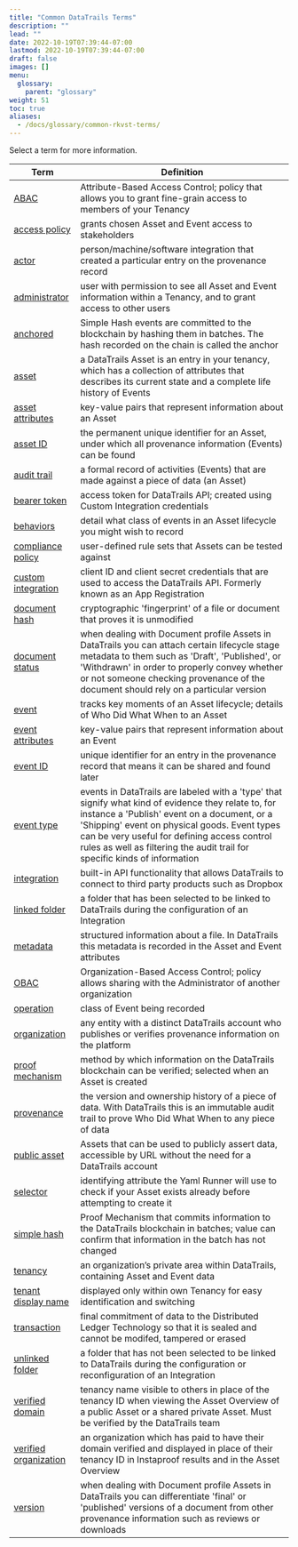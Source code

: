 ```yaml
---
title: "Common DataTrails Terms"
description: ""
lead: ""
date: 2022-10-19T07:39:44-07:00
lastmod: 2022-10-19T07:39:44-07:00
draft: false
images: []
menu: 
  glossary:
    parent: "glossary"
weight: 51
toc: true
aliases: 
  - /docs/glossary/common-rkvst-terms/
---
```


Select a term for more information.

| **Term**            | **Definition**                                                                                                       |
|---------------------|----------------------------------------------------------------------------------------------------------------------|
| [ABAC](/platform/administration/sharing-access-inside-your-tenant/)                | Attribute-Based Access Control; policy that allows you to grant fine-grain access to members of your Tenancy         |
| [access policy](/platform/overview/core-concepts/#access-policies)       | grants chosen Asset and Event access to stakeholders                                                                 |
| [actor](/platform/overview/creating-an-asset/)| person/machine/software integration that created a particular entry on the provenance record|
| [administrator](/developers/developer-patterns/getting-access-tokens-using-app-registrations/#creating-an-app-registration)           | user with permission to see all Asset and Event information within a Tenancy, and to grant access to other users                                   |
| [anchored](/developers/developer-patterns/verifying-with-simple-hash/)  | Simple Hash events are committed to the blockchain by hashing them in batches. The hash recorded on the chain is called the anchor |
| [asset](/platform/overview/core-concepts/#assets)               | a DataTrails Asset is an entry in your tenancy, which has a collection of attributes that describes its current state and a complete life history of Events |
| [asset attributes](/platform/overview/creating-an-asset/#creating-an-asset)    | key-value pairs that represent information about an Asset                                                            |
| [asset ID](/platform/overview/creating-an-asset/)| the permanent unique identifier for an Asset, under which all provenance information (Events) can be found|
| [audit trail](https://en.wiktionary.org/wiki/audit_trail) | a formal record of activities (Events) that are made against a piece of data (an Asset)|
| [bearer token](/platform/overview/creating-an-asset/#creating-an-asset)        | access token for DataTrails API; created using Custom Integration credentials                                               |
| [behaviors](/platform/overview/creating-an-asset/#creating-an-asset)          | detail what class of events in an Asset lifecycle you might wish to record                                           |
| [compliance policy](/platform/administration/compliance-policies/)   | user-defined rule sets that Assets can be tested against
| [custom integration](/developers/developer-patterns/getting-access-tokens-using-app-registrations/#creating-an-app-registration)    | client ID and client secret credentials that are used to access the DataTrails API. Formerly known as an App Registration                                                             |
| [document hash](/developers/developer-patterns/document-profile/) | cryptographic 'fingerprint' of a file or document that proves it is unmodified|
| [document status](/developers/developer-patterns/document-profile/) | when dealing with Document profile Assets in DataTrails you can attach certain lifecycle stage metadata to them such as 'Draft', 'Published', or 'Withdrawn' in order to properly convey whether or not someone checking provenance of the document should rely on a particular version|
| [event](/platform/overview/core-concepts/#events)               | tracks key moments of an Asset lifecycle; details of Who Did What When to an Asset                                   |
| [event attributes](/platform/overview/creating-an-event-against-an-asset/#creating-events)    | key-value pairs that represent information about an Event                                                            |
| [event ID](/platform/overview/creating-an-event-against-an-asset/)| unique identifier for an entry in the provenance record that means it can be shared and found later|
| [event type](/platform/overview/creating-an-event-against-an-asset/)| events in DataTrails are labeled with a 'type' that signify what kind of evidence they relate to, for instance a 'Publish' event on a document, or a 'Shipping' event on physical goods. Event types can be very useful for defining access control rules as well as filtering the audit trail for specific kinds of information|
| [integration](/platform/administration/dropbox-integration/) | built-in API functionality that allows DataTrails to connect to third party products such as Dropbox |                                                           |
| [linked folder](/platform/administration/dropbox-integration/#editing-the-list-of-linked-folders) | a folder that has been selected to be linked to DataTrails during the configuration of an Integration|
| [metadata](https://en.wiktionary.org/wiki/metadata) | structured information about a file. In DataTrails this metadata is recorded in the Asset and Event attributes|
| [OBAC](/platform/administration/sharing-access-outside-your-tenant/)                | Organization-Based Access Control; policy allows sharing with the Administrator of another organization                  |
| [operation](/platform/overview/creating-an-event-against-an-asset/#creating-events)  | class of Event being recorded                                                                                       |
| [organization](/platform/administration/verified-domain/)| any entity with a distinct DataTrails account who publishes or verifies provenance information on the platform|
| [proof mechanism](/platform/overview/advanced-concepts/#proof-mechanisms)           | method by which information on the DataTrails blockchain can be verified; selected when an Asset is created                                                                                       |
| [provenance](https://en.wiktionary.org/wiki/provenance) | the version and ownership history of a piece of data. With DataTrails this is an immutable audit trail to prove Who Did What When to any piece of data  |
| [public asset](/platform/overview/public-attestation/)        | Assets that can be used to publicly assert data, accessible by URL without the need for a DataTrails account                                                   |
| [selector](/platform/overview/creating-an-asset/#creating-an-asset)            | identifying attribute the Yaml Runner will use to check if your Asset exists already before attempting to create it  |
| [simple hash](/platform/overview/advanced-concepts/#simple-hash)            | Proof Mechanism that commits information to the DataTrails blockchain in batches; value can confirm that information in the batch has not changed |
| [tenancy](/platform/overview/core-concepts/#tenancies)             | an organization’s private area within DataTrails, containing Asset and Event data                                         |
| [tenant display name](/platform/administration/identity-and-access-management/#tenant-display-name) | displayed only within own Tenancy for easy identification and switching |
| [transaction](/developers/developer-patterns/verifying-with-simple-hash/)| final commitment of data to the Distributed Ledger Technology so that it is sealed and cannot be modifed, tampered or erased|
| [unlinked folder](/platform/administration/dropbox-integration/#editing-the-list-of-linked-folders) | a folder that has not been selected to be linked to DataTrails during the configuration or reconfiguration of an Integration                                              |
| [verified domain](/platform/administration/verified-domain/)     | tenancy name visible to others in place of the tenancy ID when viewing the Asset Overview of a public Asset or a shared private Asset. Must be verified by the DataTrails team                                        |
| [verified organization](/platform/administration/verified-domain/)| an organization which has paid to have their domain verified and displayed in place of their tenancy ID in Instaproof results and in the Asset Overview |
| [version](/developers/developer-patterns/document-profile/)| when dealing with Document profile Assets in DataTrails you can differentiate 'final' or 'published' versions of a document from other provenance information such as reviews or downloads |
